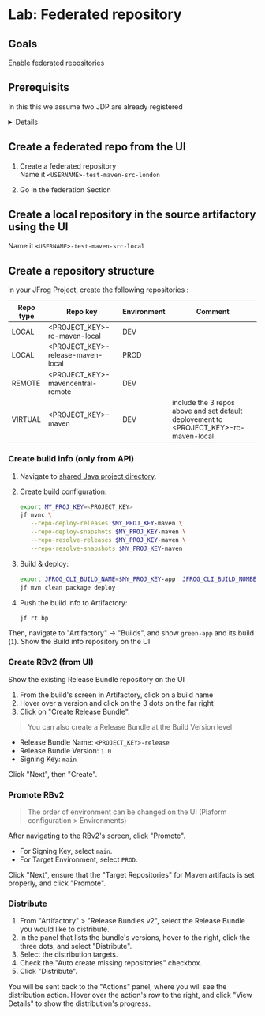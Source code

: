 # Lab: Federated repository

## Goals

Enable federated repositories

## Prerequisits

In this this we assume two JDP are already registered


<Details>

[How to register a JPD](https://jfrog.com/help/r/jfrog-platform-administration-documentation/register-a-platform-deployment)

List of register JPD is available in Topology section (Platfom configuration > Topology > JPD Service)

![Alt text](res/jpd_list.png)

</Details>


## Create a federated repo from the UI

1. Create a federated repository  
Name it `<USERNAME>-test-maven-src-london`

2. Go in the federation Section




## Create a local repository in the source artifactory using the UI

Name it `<USERNAME>-test-maven-src-local`


## Create a repository structure

in your JFrog Project, create the following repositories :

Repo type | Repo key | Environment | Comment
---|---|--- |---
LOCAL | <PROJECT_KEY>-rc-maven-local | DEV |
LOCAL | <PROJECT_KEY>-release-maven-local | PROD |
REMOTE | <PROJECT_KEY>-mavencentral-remote | DEV |
VIRTUAL | <PROJECT_KEY>-maven  | DEV | include the 3 repos above and set default deployement to  <PROJECT_KEY>-rc-maven-local

### Create build info (only from API)

1. Navigate to [shared Java project directory](../../common/java).
2. Create build configuration:

   ```bash
   export MY_PROJ_KEY=<PROJECT_KEY>
   jf mvnc \
      --repo-deploy-releases $MY_PROJ_KEY-maven \
      --repo-deploy-snapshots $MY_PROJ_KEY-maven \
      --repo-resolve-releases $MY_PROJ_KEY-maven \
      --repo-resolve-snapshots $MY_PROJ_KEY-maven
   ```

3. Build & deploy:

   ```bash
   export JFROG_CLI_BUILD_NAME=$MY_PROJ_KEY-app  JFROG_CLI_BUILD_NUMBER=1
   jf mvn clean package deploy 
   ```

4. Push the build info to Artifactory:

   ```bash
   jf rt bp
   ```

Then, navigate to "Artifactory" -> "Builds", and show `green-app` and its build (`1`).
Show the Build info repository on the UI

### Create RBv2 (from UI)

Show the existing Release Bundle repository on the UI

1. From the build's screen in Artifactory, click on a build name 
2. Hover over a version and click on the 3 dots on the far right
3. Click on "Create Release Bundle".

> You can also create a Release Bundle at the Build Version level

* Release Bundle Name: `<PROJECT_KEY>-release`
* Release Bundle Version: `1.0`
* Signing Key: `main`

Click "Next", then "Create".

### Promote RBv2

> The order of environment can be changed on the UI (Plaform configuration > Environments)

After navigating to the RBv2's screen, click "Promote".

* For Signing Key, select `main`.
* For Target Environment, select `PROD`.

Click "Next", ensure that the "Target Repositories" for Maven artifacts is set properly, and click "Promote".

### Distribute

1. From "Artifactory" > "Release Bundles v2", select the Release Bundle you would like to distribute.
2. In the panel that lists the bundle's versions, hover to the right, click the three dots, and select "Distribute".
3. Select the distribution targets.
4. Check the "Auto create missing repositories" checkbox.
5. Click "Distribute".

You will be sent back to the "Actions" panel, where you will see the distribution action.
Hover over the action's row to the right, and click "View Details" to show the distribution's progress.